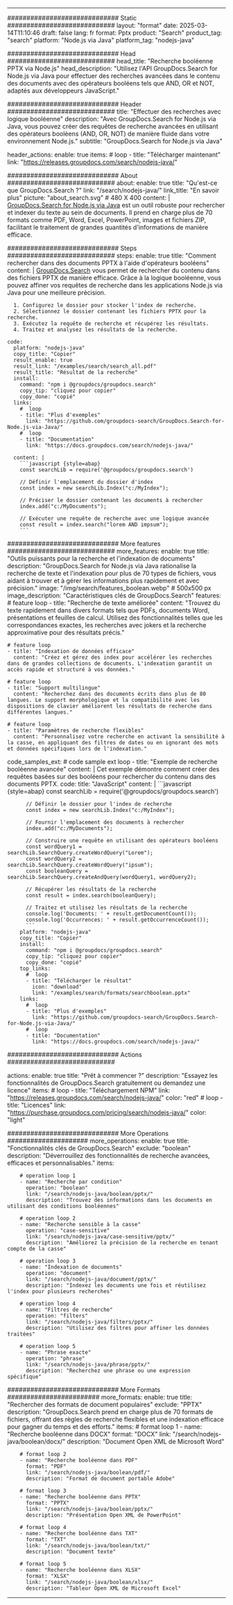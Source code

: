 
---
############################# Static ############################
layout: "format"
date:  2025-03-14T11:10:46
draft: false
lang: fr
format: Pptx
product: "Search"
product_tag: "search"
platform: "Node.js via Java"
platform_tag: "nodejs-java"

############################# Head ############################
head_title: "Recherche booléenne PPTX via Node.js"
head_description: "Utilisez l'API GroupDocs.Search for Node.js via Java pour effectuer des recherches avancées dans le contenu des documents avec des opérateurs booléens tels que AND, OR et NOT, adaptés aux développeurs JavaScript."

############################# Header ############################
title: "Effectuer des recherches avec logique booléenne" 
description: "Avec GroupDocs.Search for Node.js via Java, vous pouvez créer des requêtes de recherche avancées en utilisant des opérateurs booléens (AND, OR, NOT) de manière fluide dans votre environnement Node.js."
subtitle: "GroupDocs.Search for Node.js via Java" 

header_actions:
  enable: true
  items:
    #  loop
    - title: "Télécharger maintenant"
      link: "https://releases.groupdocs.com/search/nodejs-java/"
      
############################# About ############################
about:
    enable: true
    title: "Qu'est-ce que GroupDocs.Search ?"
    link: "/search/nodejs-java/"
    link_title: "En savoir plus"
    picture: "about_search.svg" # 480 X 400
    content: |
       [GroupDocs.Search for Node.js via Java](/search/nodejs-java/) est un outil robuste pour rechercher et indexer du texte au sein de documents. Il prend en charge plus de 70 formats comme PDF, Word, Excel, PowerPoint, images et fichiers ZIP, facilitant le traitement de grandes quantités d'informations de manière efficace.

############################# Steps ############################
steps:
    enable: true
    title: "Comment rechercher dans des documents PPTX à l'aide d'opérateurs booléens"
    content: |
      [GroupDocs.Search](/search/nodejs-java/) vous permet de rechercher du contenu dans des fichiers PPTX de manière efficace. Grâce à la logique booléenne, vous pouvez affiner vos requêtes de recherche dans les applications Node.js via Java pour une meilleure précision.
      
      1. Configurez le dossier pour stocker l'index de recherche.
      2. Sélectionnez le dossier contenant les fichiers PPTX pour la recherche.
      3. Exécutez la requête de recherche et récupérez les résultats.
      4. Traitez et analysez les résultats de la recherche.
   
    code:
      platform: "nodejs-java"
      copy_title: "Copier"
      result_enable: true
      result_link: "/examples/search/search_all.pdf"
      result_title: "Résultat de la recherche"
      install:
        command: "npm i @groupdocs/groupdocs.search"
        copy_tip: "cliquez pour copier"
        copy_done: "copié"
      links:
        #  loop
        - title: "Plus d'exemples"
          link: "https://github.com/groupdocs-search/GroupDocs.Search-for-Node.js-via-Java/"
        #  loop
        - title: "Documentation"
          link: "https://docs.groupdocs.com/search/nodejs-java/"
          
      content: |
        ```javascript {style=abap}
        const searchLib = require('@groupdocs/groupdocs.search')

        // Définir l'emplacement du dossier d'index
        const index = new searchLib.Index("c:/MyIndex");

        // Préciser le dossier contenant les documents à rechercher
        index.add("c:/MyDocuments");

        // Exécuter une requête de recherche avec une logique avancée
        const result = index.search("lorem AND impsum");
        ```            

############################# More features ############################
more_features:
  enable: true
  title: "Outils puissants pour la recherche et l'indexation de documents"
  description: "GroupDocs.Search for Node.js via Java rationalise la recherche de texte et l'indexation pour plus de 70 types de fichiers, vous aidant à trouver et à gérer les informations plus rapidement et avec précision."
  image: "/img/search/features_boolean.webp" # 500x500 px
  image_description: "Caractéristiques clés de GroupDocs.Search"
  features:
    # feature loop
    - title: "Recherche de texte améliorée"
      content: "Trouvez du texte rapidement dans divers formats tels que PDFs, documents Word, présentations et feuilles de calcul. Utilisez des fonctionnalités telles que les correspondances exactes, les recherches avec jokers et la recherche approximative pour des résultats précis."

    # feature loop
    - title: "Indexation de données efficace"
      content: "Créez et gérez des index pour accélérer les recherches dans de grandes collections de documents. L'indexation garantit un accès rapide et structuré à vos données."

    # feature loop
    - title: "Support multilingue"
      content: "Recherchez dans des documents écrits dans plus de 80 langues. Le support morphologique et la compatibilité avec les dispositions de clavier améliorent les résultats de recherche dans différentes langues."

    # feature loop
    - title: "Paramètres de recherche flexibles"
      content: "Personnalisez votre recherche en activant la sensibilité à la casse, en appliquant des filtres de dates ou en ignorant des mots et données spécifiques lors de l'indexation."
      
  code_samples_ext:
    # code sample ext loop
    - title: "Exemple de recherche booléenne avancée"
      content: |
        Cet exemple démontre comment créer des requêtes basées sur des booléens pour rechercher du contenu dans des documents PPTX.
      code:
        title: "JavaScript"
        content: |
          ```javascript {style=abap}
          const searchLib = require('@groupdocs/groupdocs.search')
          
          // Définir le dossier pour l'index de recherche
          const index = new searchLib.Index("c:/MyIndex");
              
          // Fournir l'emplacement des documents à rechercher
          index.add("c:/MyDocuments");

          // Construire une requête en utilisant des opérateurs booléens
          const wordQuery1 = searchLib.SearchQuery.createWordQuery("Lorem");
          const wordQuery2 = searchLib.SearchQuery.createWordQuery("ipsum");
          const booleanQuery = searchLib.SearchQuery.createAndQuery(wordQuery1, wordQuery2);

          // Récupérer les résultats de la recherche
          const result = index.search(booleanQuery);
          
          // Traitez et utilisez les résultats de la recherche
          console.log('Documents: ' + result.getDocumentCount());
          console.log('Occurrences: ' + result.getOccurrenceCount());
          ```
        platform: "nodejs-java"
        copy_title: "Copier"
        install:
          command: "npm i @groupdocs/groupdocs.search"
          copy_tip: "cliquez pour copier"
          copy_done: "copié"
        top_links:
          #  loop
          - title: "Télécharger le résultat"
            icon: "download"
            link: "/examples/search/formats/searchboolean.pptx"
        links:
          #  loop
          - title: "Plus d'exemples"
            link: "https://github.com/groupdocs-search/GroupDocs.Search-for-Node.js-via-Java/"
          #  loop
          - title: "Documentation"
            link: "https://docs.groupdocs.com/search/nodejs-java/"
            

            


############################# Actions ############################

actions:
  enable: true
  title: "Prêt à commencer ?"
  description: "Essayez les fonctionnalités de GroupDocs.Search gratuitement ou demandez une licence"
  items:
    #  loop
    - title: "Téléchargement NPM"
      link: "https://releases.groupdocs.com/search/nodejs-java/"
      color: "red"
        #  loop
    - title: "Licences"
      link: "https://purchase.groupdocs.com/pricing/search/nodejs-java/"
      color: "light"


############################# More Operations #####################
more_operations:
    enable: true
    title: "Fonctionnalités clés de GroupDocs.Search"
    exclude: "boolean"
    description: "Déverrouillez des fonctionnalités de recherche avancées, efficaces et personnalisables."
    items: 
          
        # operation loop 1
        - name: "Recherche par condition"
          operation: "boolean"
          link: "/search/nodejs-java/boolean/pptx/"
          description: "Trouvez des informations dans les documents en utilisant des conditions booléennes"

        # operation loop 2
        - name: "Recherche sensible à la casse"
          operation: "case-sensitive"
          link: "/search/nodejs-java/case-sensitive/pptx/"
          description: "Améliorez la précision de la recherche en tenant compte de la casse"

        # operation loop 3
        - name: "Indexation de documents"
          operation: "document"
          link: "/search/nodejs-java/document/pptx/"
          description: "Indexez les documents une fois et réutilisez l'index pour plusieurs recherches"

        # operation loop 4
        - name: "Filtres de recherche"
          operation: "filters"
          link: "/search/nodejs-java/filters/pptx/"
          description: "Utilisez des filtres pour affiner les données traitées"

        # operation loop 5
        - name: "Phrase exacte"
          operation: "phrase"
          link: "/search/nodejs-java/phrase/pptx/"
          description: "Recherchez une phrase ou une expression spécifique"
          
        
          
############################# More Formats ########################
more_formats:
    enable: true
    title: "Rechercher des formats de document populaires"
    exclude: "PPTX"
    description: "GroupDocs.Search prend en charge plus de 70 formats de fichiers, offrant des règles de recherche flexibles et une indexation efficace pour gagner du temps et des efforts."
    items: 
        # format loop 1
        - name: "Recherche booléenne dans DOCX"
          format: "DOCX"
          link: "/search/nodejs-java/boolean/docx/"
          description: "Document Open XML de Microsoft Word"
          
        # format loop 2
        - name: "Recherche booléenne dans PDF"
          format: "PDF"
          link: "/search/nodejs-java/boolean/pdf/"
          description: "Format de document portable Adobe"
          
        # format loop 3
        - name: "Recherche booléenne dans PPTX"
          format: "PPTX"
          link: "/search/nodejs-java/boolean/pptx/"
          description: "Présentation Open XML de PowerPoint"

        # format loop 4
        - name: "Recherche booléenne dans TXT"
          format: "TXT"
          link: "/search/nodejs-java/boolean/txt/"
          description: "Document texte"
          
        # format loop 5
        - name: "Recherche booléenne dans XLSX"
          format: "XLSX"
          link: "/search/nodejs-java/boolean/xlsx/"
          description: "Tableur Open XML de Microsoft Excel"
  

---